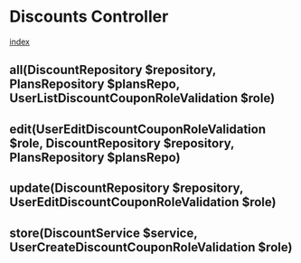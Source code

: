 # Discounts Controller

[index](../index.md)

## all(DiscountRepository $repository, PlansRepository $plansRepo, UserListDiscountCouponRoleValidation $role)
>

## edit(UserEditDiscountCouponRoleValidation $role, DiscountRepository $repository, PlansRepository $plansRepo)
>

## update(DiscountRepository $repository, UserEditDiscountCouponRoleValidation $role)
>

## store(DiscountService $service, UserCreateDiscountCouponRoleValidation $role)
>